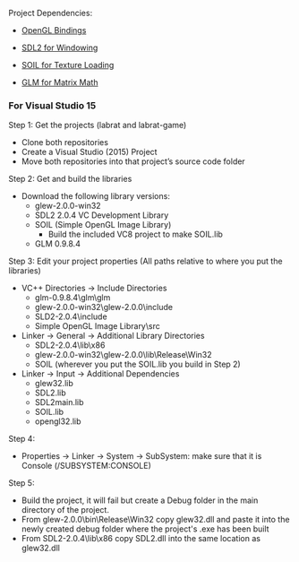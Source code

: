 Project Dependencies:
- [OpenGL Bindings](http://glew.sourceforge.net)

- [SDL2 for Windowing](https://www.libsdl.org/download-2.0.php)

- [SOIL for Texture Loading]( )

- [GLM for Matrix Math](http://glm.g-truc.net/0.9.8/index.html)

### For Visual Studio 15

Step 1: Get the projects (labrat and labrat-game)
  - Clone both repositories
  - Create a Visual Studio (2015) Project
  - Move both repositories into that project’s source code folder
  
Step 2: Get and build the libraries
  - Download the following library versions:
    - glew-2.0.0-win32
    - SDL2 2.0.4 VC Development Library
    - SOIL (Simple OpenGL Image Library)
      - Build the included VC8 project to make SOIL.lib
    - GLM 0.9.8.4
  
Step 3: Edit your project properties (All paths relative to where you put the libraries)
  - VC++ Directories -> Include Directories
    - glm-0.9.8.4\glm\glm
    - glew-2.0.0-win32\glew-2.0.0\include
    - SLD2-2.0.4\include
    - Simple OpenGL Image Library\src
  - Linker -> General -> Additional Library Directories
    - SDL2-2.0.4\lib\x86
    - glew-2.0.0-win32\glew-2.0.0\lib\Release\Win32
    - SOIL (wherever you put the SOIL.lib you build in Step 2)
  - Linker -> Input -> Additional Dependencies
    - glew32.lib
    - SDL2.lib
    - SDL2main.lib
    - SOIL.lib
    - opengl32.lib

Step 4:
  - Properties -> Linker -> System -> SubSystem: make sure that it is Console (/SUBSYSTEM:CONSOLE)

Step 5:
  - Build the project, it will fail but create a Debug folder in the main directory of the project.
  - From glew-2.0.0\bin\Release\Win32 copy glew32.dll and paste it into the newly created debug folder where the project's .exe has been built
  - From SDL2-2.0.4\lib\x86 copy SDL2.dll into the same location as glew32.dll